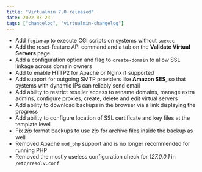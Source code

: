 ```yaml
---
title: "Virtualmin 7.0 released"
date: 2022-03-23
tags: ["changelog", "virtualmin-changelog"]
---
```


* Add `fcgiwrap` to execute CGI scripts on systems without `suexec`
* Add the reset-feature API command and a tab on the **Validate Virtual Servers** page
* Add a configuration option and flag to `create-domain` to allow SSL linkage across domain owners
* Add to enable HTTP2 for Apache or Nginx if supported
* Add support for outgoing SMTP providers like **Amazon SES**, so that systems with dynamic IPs can reliably send email
* Add ability to restrict reseller access to rename domains, manage extra admins, configure proxies, create, delete and edit virtual servers
* Add ability to download backups in the browser via a link displaying the progress
* Add ability to configure location of SSL certificate and key files at the template level
* Fix _zip_ format backups to use _zip_ for archive files inside the backup as well
* Removed Apache `mod_php` support and is no longer recommended for running PHP
* Removed the mostly useless configuration check for _127.0.0.1_ in `/etc/resolv.conf`